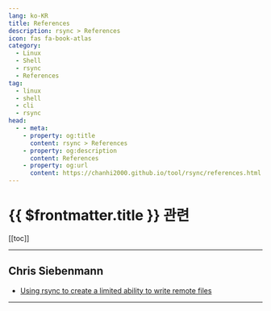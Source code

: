 ```yaml
---
lang: ko-KR
title: References
description: rsync > References
icon: fas fa-book-atlas
category:
  - Linux
  - Shell
  - rsync
  - References 
tag:
  - linux
  - shell
  - cli
  - rsync
head:
  - - meta:
    - property: og:title
      content: rsync > References
    - property: og:description
      content: References
    - property: og:url
      content: https://chanhi2000.github.io/tool/rsync/references.html
---
```


# {{ $frontmatter.title }} 관련

[[toc]]

---

## Chris Siebenmann

- [Using rsync to create a limited ability to write remote files](https://utcc.utoronto.ca/~cks/space/blog/sysadmin/RsyncForLimitedRemoteWrite)

---

<TagLinks />